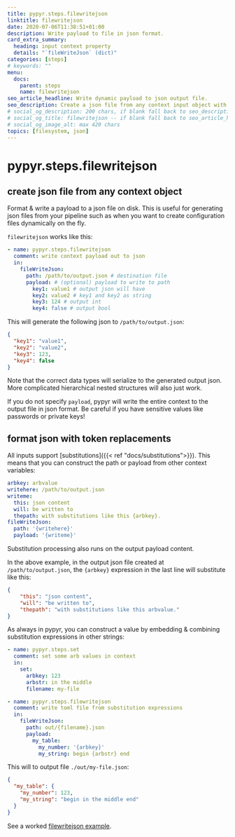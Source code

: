 ```yaml
---
title: pypyr.steps.filewritejson
linktitle: filewritejson
date: 2020-07-06T11:38:51+01:00
description: Write payload to file in json format.
card_extra_summary:
  heading: input context property
  details: "`fileWriteJson` (dict)"
categories: [steps]
# keywords: ""
menu:
  docs:
    parent: steps
    name: filewritejson
seo_article_headline: Write dynamic payload to json output file.
seo_description: Create a json file from any context input object with replacement token formatting in a task-runner pipeline.
# social_og_description: 200 chars, if blank fall back to seo_description then description
# social_og_title: filewritejson -- if blank fall back to seo_article_headline > .Title. Max 70 chars
# social_og_image_alt: max 420 chars
topics: [filesystem, json]
---
```

# pypyr.steps.filewritejson
## create json file from any context object
Format & write a payload to a json file on disk. This is useful for generating
json files from your pipeline such as when you want to create configuration 
files dynamically on the fly.

`filewritejson` works like this:

```yaml
- name: pypyr.steps.filewritejson
  comment: write context payload out to json
  in:
    fileWriteJson:
      path: /path/to/output.json # destination file
      payload: # (optional) payload to write to path
        key1: value1 # output json will have
        key2: value2 # key1 and key2 as string
        key3: 124 # output int
        key4: false # output bool
```

This will generate the following json to `/path/to/output.json`:

```json
{
  "key1": "value1",
  "key2": "value2",
  "key3": 123,
  "key4": false
}
```

Note that the correct data types will serialize to the generated output json. 
More complicated hierarchical nested structures will also just work.

If you do not specify `payload`, pypyr will write the entire context to
the output file in json format. Be careful if you have sensitive values
like passwords or private keys!

## format json with token replacements
All inputs support [substitutions]({{< ref "docs/substitutions">}}). This means 
that you can construct the path or payload from other context variables:

```yaml
arbkey: arbvalue
writehere: /path/to/output.json
writeme:
  this: json content
  will: be written to
  thepath: with substitutions like this {arbkey}.
fileWriteJson:
  path: '{writehere}'
  payload: '{writeme}'
```

Substitution processing also runs on the output payload content.

In the above example, in the output json file created at `/path/to/output.json`, 
the `{arbkey}` expression in the last line will substitute like this:

```json
{
    "this": "json content",
    "will": "be written to",
    "thepath": "with substitutions like this arbvalue."
}
```

As always in pypyr, you can construct a value by embedding & combining
substitution expressions in other strings:

```yaml
- name: pypyr.steps.set
  comment: set some arb values in context
  in:
    set:
      arbkey: 123
      arbstr: in the middle
      filename: my-file

- name: pypyr.steps.filewritejson
  comment: write toml file from substitution expressions
  in:
    fileWriteJson:
      path: out/{filename}.json
      payload:
        my_table:
          my_number: '{arbkey}'
          my_string: begin {arbstr} end
```

This will to output file `./out/my-file.json`:
```json
{
  "my_table": {
    "my_number": 123,
    "my_string": "begin in the middle end"
  }
}
```

See a worked [filewritejson example](https://github.com/pypyr/pypyr-example/tree/main/pipelines/filewritejson.yaml).